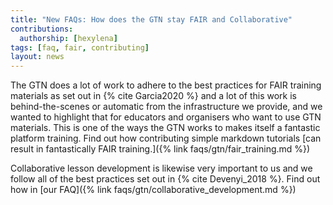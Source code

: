 ```yaml
---
title: "New FAQs: How does the GTN stay FAIR and Collaborative"
contributions:
  authorship: [hexylena]
tags: [faq, fair, contributing]
layout: news
---
```


The GTN does a lot of work to adhere to the best practices for FAIR training materials as set out in {% cite Garcia2020 %} and a lot of this work is behind-the-scenes or automatic from the infrastructure we provide, and we wanted to highlight that for educators and organisers who want to use GTN materials. This is one of the ways the GTN works to makes itself a fantastic platform training. Find out how contributing simple markdown tutorials [can result in fantastically FAIR training.]({% link faqs/gtn/fair_training.md %})

Collaborative lesson development is likewise very important to us and we follow all of the best practices set out in {% cite Devenyi_2018 %}. Find out how in [our FAQ]({% link faqs/gtn/collaborative_development.md %})

